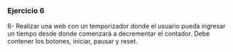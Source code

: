 ### Ejercicio 6

6- Realizar una web con un temporizador donde el usuario pueda ingresar un tiempo desde donde comenzará a decrementar el contador. Debe contener los botones, iniciar, pausar y reset.

